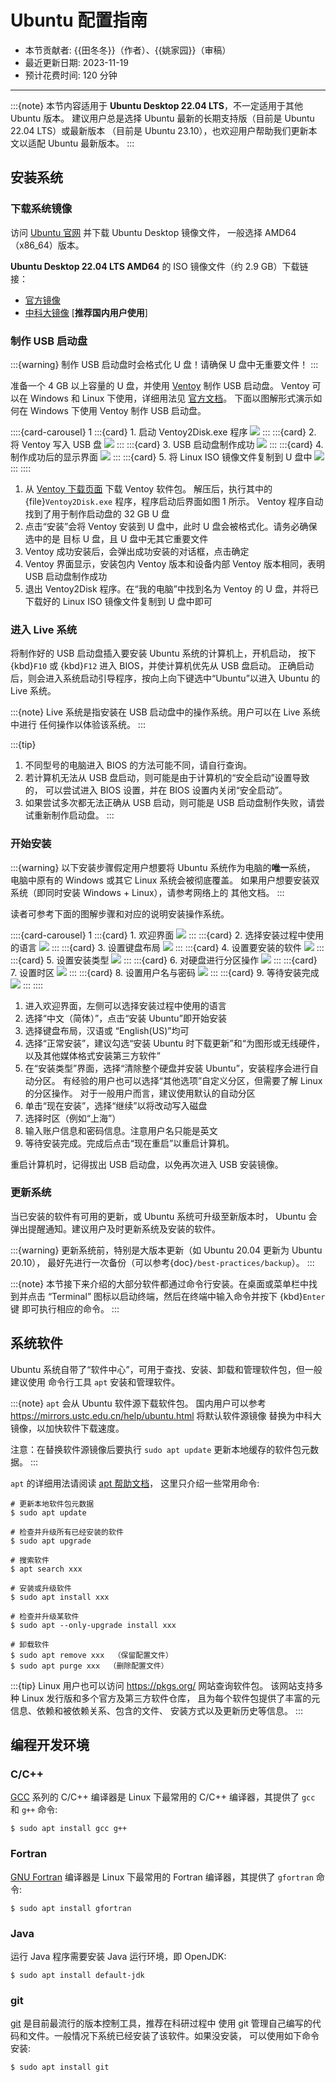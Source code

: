 # Ubuntu 配置指南

- 本节贡献者: {{田冬冬}}（作者）、{{姚家园}}（审稿）
- 最近更新日期: 2023-11-19
- 预计花费时间: 120 分钟

---

:::{note}
本节内容适用于 **Ubuntu Desktop 22.04 LTS**，不一定适用于其他 Ubuntu 版本。
建议用户总是选择 Ubuntu 最新的长期支持版（目前是 Ubuntu 22.04 LTS）或最新版本
（目前是 Ubuntu 23.10），也欢迎用户帮助我们更新本文以适配 Ubuntu 最新版本。
:::

## 安装系统

### 下载系统镜像

访问 [Ubuntu 官网](https://ubuntu.com/) 并下载 Ubuntu Desktop 镜像文件，
一般选择 AMD64（x86_64）版本。

**Ubuntu Desktop 22.04 LTS AMD64** 的 ISO 镜像文件（约 2.9 GB）下载链接：

- [官方镜像](https://releases.ubuntu.com/22.04/ubuntu-22.04.3-desktop-amd64.iso)
- [中科大镜像](https://mirrors.ustc.edu.cn/ubuntu-releases/22.04/ubuntu-22.04.3-desktop-amd64.iso) [**推荐国内用户使用**]

### 制作 USB 启动盘

:::{warning}
制作 USB 启动盘时会格式化 U 盘！请确保 U 盘中无重要文件！
:::

准备一个 4 GB 以上容量的 U 盘，并使用 [Ventoy](https://ventoy.net/cn/) 制作 USB 启动盘。
Ventoy 可以在 Windows 和 Linux 下使用，详细用法见 [官方文档](https://ventoy.net/cn/doc_start.html)。
下面以图解形式演示如何在 Windows 下使用 Ventoy 制作 USB 启动盘。

::::{card-carousel} 1
:::{card} 1. 启动 Ventoy2Disk.exe 程序
![](ventoy-1.jpg)
:::
:::{card} 2. 将 Ventoy 写入 USB 盘
![](ventoy-2.jpg)
:::
:::{card} 3. USB 启动盘制作成功
![](ventoy-3.jpg)
:::
:::{card} 4. 制作成功后的显示界面
![](ventoy-4.jpg)
:::
:::{card} 5. 将 Linux ISO 镜像文件复制到 U 盘中
![](ventoy-5.jpg)
:::
::::

1. 从 [Ventoy 下载页面](https://ventoy.net/cn/download.html) 下载 Ventoy 软件包。
   解压后，执行其中的 {file}`Ventoy2Disk.exe` 程序，程序启动后界面如图 1 所示。
   Ventoy 程序自动找到了用于制作启动盘的 32 GB U 盘
2. 点击“安装”会将 Ventoy 安装到 U 盘中，此时 U 盘会被格式化。请务必确保选中的是
   目标 U 盘，且 U 盘中无其它重要文件
3. Ventoy 成功安装后，会弹出成功安装的对话框，点击确定
4. Ventoy 界面显示，安装包内 Ventoy 版本和设备内部 Ventoy 版本相同，表明 USB
   启动盘制作成功
5. 退出 Ventoy2Disk 程序。在“我的电脑”中找到名为 Ventoy 的 U 盘，并将已下载好的
   Linux ISO 镜像文件复制到 U 盘中即可

### 进入 Live 系统

将制作好的 USB 启动盘插入要安装 Ubuntu 系统的计算机上，开机启动，
按下 {kbd}`F10` 或 {kbd}`F12` 进入 BIOS，并使计算机优先从 USB 盘启动。
正确启动后，则会进入系统启动引导程序，按向上向下键选中“Ubuntu”以进入 Ubuntu 的 Live 系统。

:::{note}
Live 系统是指安装在 USB 启动盘中的操作系统。用户可以在 Live 系统中进行
任何操作以体验该系统。
:::

:::{tip}
1. 不同型号的电脑进入 BIOS 的方法可能不同，请自行查询。
2. 若计算机无法从 USB 盘启动，则可能是由于计算机的“安全启动”设置导致的，
   可以尝试进入 BIOS 设置，并在 BIOS 设置内关闭“安全启动”。
3. 如果尝试多次都无法正确从 USB 启动，则可能是 USB 启动盘制作失败，请尝试重新制作启动盘。
:::

### 开始安装

:::{warning}
以下安装步骤假定用户想要将 Ubuntu 系统作为电脑的**唯一**系统，
电脑中原有的 Windows 或其它 Linux 系统会被彻底覆盖。
如果用户想要安装双系统（即同时安装 Windows + Linux），请参考网络上的
其他文档。
:::

读者可参考下面的图解步骤和对应的说明安装操作系统。

::::{card-carousel} 1
:::{card} 1. 欢迎界面
![](ubuntu-setup-1.jpg)
:::
:::{card} 2. 选择安装过程中使用的语言
![](ubuntu-setup-2.jpg)
:::
:::{card} 3. 设置键盘布局
![](ubuntu-setup-3.jpg)
:::
:::{card} 4. 设置要安装的软件
![](ubuntu-setup-4.jpg)
:::
:::{card} 5. 设置安装类型
![](ubuntu-setup-5.jpg)
:::
:::{card} 6. 对硬盘进行分区操作
![](ubuntu-setup-6.jpg)
:::
:::{card} 7. 设置时区
![](ubuntu-setup-7.jpg)
:::
:::{card} 8. 设置用户名与密码
![](ubuntu-setup-8.jpg)
:::
:::{card} 9. 等待安装完成
![](ubuntu-setup-9.jpg)
:::
::::

1. 进入欢迎界面，左侧可以选择安装过程中使用的语言
2. 选择“中文（简体）”，点击“安装 Ubuntu”即开始安装
3. 选择键盘布局，汉语或 “English(US)”均可
4. 选择“正常安装”，建议勾选“安装 Ubuntu 时下载更新”和“为图形或无线硬件，
   以及其他媒体格式安装第三方软件”
5. 在“安装类型”界面，选择“清除整个硬盘并安装 Ubuntu”，安装程序会进行自动分区。
   有经验的用户也可以选择“其他选项”自定义分区，但需要了解 Linux 的分区操作。
   对于一般用户而言，建议使用默认的自动分区
6. 单击“现在安装”，选择“继续”以将改动写入磁盘
7. 选择时区（例如“上海”）
8. 输入账户信息和密码信息。注意用户名只能是英文
9. 等待安装完成。完成后点击“现在重启”以重启计算机。

重启计算机时，记得拔出 USB 启动盘，以免再次进入 USB 安装镜像。

### 更新系统

当已安装的软件有可用的更新，或 Ubuntu 系统可升级至新版本时，
Ubuntu 会弹出提醒通知。建议用户及时更新系统及安装的软件。

:::{warning}
更新系统前，特别是大版本更新（如 Ubuntu 20.04 更新为 Ubuntu 20.10），
最好先进行一次备份（可以参考{doc}`/best-practices/backup`）。
:::

:::{note}
本节接下来介绍的大部分软件都通过命令行安装。在桌面或菜单栏中找到并点击
“Terminal” 图标以启动终端，然后在终端中输入命令并按下 {kbd}`Enter` 键
即可执行相应的命令。
:::

## 系统软件

Ubuntu 系统自带了“软件中心”，可用于查找、安装、卸载和管理软件包，但一般建议使用
命令行工具 `apt` 安装和管理软件。

:::{note}
`apt` 会从 Ubuntu 软件源下载软件包。
国内用户可以参考 <https://mirrors.ustc.edu.cn/help/ubuntu.html> 将默认软件源镜像
替换为中科大镜像，以加快软件下载速度。

注意：在替换软件源镜像后要执行 `sudo apt update` 更新本地缓存的软件包元数据。
:::

`apt` 的详细用法请阅读 [apt 帮助文档](http://manpages.ubuntu.com/manpages/focal/man8/apt.8.html)，
这里只介绍一些常用命令:

```
# 更新本地软件包元数据
$ sudo apt update

# 检查并升级所有已经安装的软件
$ sudo apt upgrade

# 搜索软件
$ apt search xxx

# 安装或升级软件
$ sudo apt install xxx

# 检查并升级某软件
$ sudo apt --only-upgrade install xxx

# 卸载软件
$ sudo apt remove xxx  （保留配置文件）
$ sudo apt purge xxx  （删除配置文件）
```

:::{tip}
Linux 用户也可以访问 <https://pkgs.org/> 网站查询软件包。
该网站支持多种 Linux 发行版和多个官方及第三方软件仓库，
且为每个软件包提供了丰富的元信息、依赖和被依赖关系、包含的文件、
安装方式以及更新历史等信息。
:::

## 编程开发环境

### C/C++

[GCC](https://gcc.gnu.org/) 系列的 C/C++ 编译器是 Linux 下最常用的
C/C++ 编译器，其提供了 `gcc` 和 `g++` 命令:

```
$ sudo apt install gcc g++
```

### Fortran

[GNU Fortran](https://gcc.gnu.org/fortran/) 编译器是 Linux 下最常用的
Fortran 编译器，其提供了 `gfortran` 命令:

```
$ sudo apt install gfortran
```

### Java

运行 Java 程序需要安装 Java 运行环境，即 OpenJDK:

```
$ sudo apt install default-jdk
```

### git

[git](https://git-scm.com/) 是目前最流行的版本控制工具，推荐在科研过程中
使用 git 管理自己编写的代码和文件。一般情况下系统已经安装了该软件。如果没安装，
可以使用如下命令安装:

```
$ sudo apt install git
```
